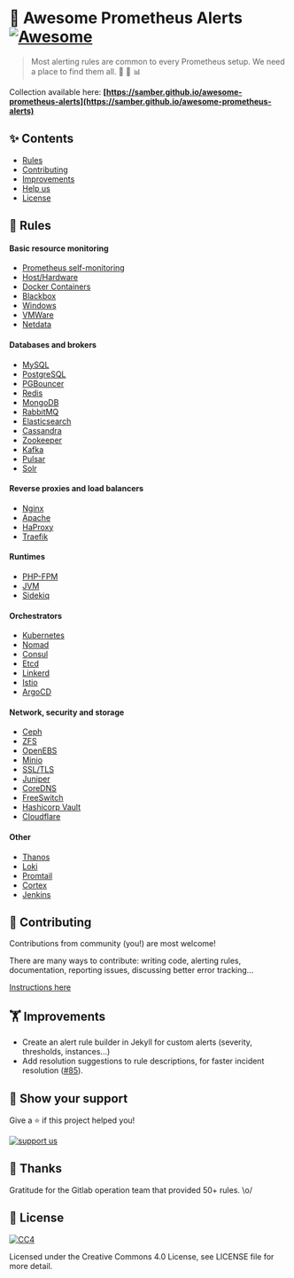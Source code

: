 # 👋 Awesome Prometheus Alerts [![Awesome](https://awesome.re/badge-flat.svg)](https://awesome.re)

> Most alerting rules are common to every Prometheus setup. We need a place to find them all. 🤘 🚨 📊

Collection available here: **[https://samber.github.io/awesome-prometheus-alerts](https://samber.github.io/awesome-prometheus-alerts)**

## ✨ Contents

- [Rules](#-rules)
- [Contributing](#-contributing)
- [Improvements](#-improvements)
- [Help us](#-show-your-support)
- [License](#-license)

## 🚨 Rules

#### Basic resource monitoring

- [Prometheus self-monitoring](https://samber.github.io/awesome-prometheus-alerts/rules#prometheus-internals)
- [Host/Hardware](https://samber.github.io/awesome-prometheus-alerts/rules#host-and-hardware)
- [Docker Containers](https://samber.github.io/awesome-prometheus-alerts/rules#docker-containers)
- [Blackbox](https://samber.github.io/awesome-prometheus-alerts/rules#blackbox)
- [Windows](https://samber.github.io/awesome-prometheus-alerts/rules#windows-server)
- [VMWare](https://samber.github.io/awesome-prometheus-alerts/rules#vmware)
- [Netdata](https://samber.github.io/awesome-prometheus-alerts/rules#netdata)

#### Databases and brokers

- [MySQL](https://samber.github.io/awesome-prometheus-alerts/rules#mysql)
- [PostgreSQL](https://samber.github.io/awesome-prometheus-alerts/rules#postgresql)
- [PGBouncer](https://samber.github.io/awesome-prometheus-alerts/rules#pgbouncer)
- [Redis](https://samber.github.io/awesome-prometheus-alerts/rules#redis)
- [MongoDB](https://samber.github.io/awesome-prometheus-alerts/rules#mongodb)
- [RabbitMQ](https://samber.github.io/awesome-prometheus-alerts/rules#rabbitmq)
- [Elasticsearch](https://samber.github.io/awesome-prometheus-alerts/rules#elasticsearch)
- [Cassandra](https://samber.github.io/awesome-prometheus-alerts/rules#cassandra)
- [Zookeeper](https://samber.github.io/awesome-prometheus-alerts/rules#zookeeper)
- [Kafka](https://samber.github.io/awesome-prometheus-alerts/rules#kafka)
- [Pulsar](https://samber.github.io/awesome-prometheus-alerts/rules#pulsar)
- [Solr](https://samber.github.io/awesome-prometheus-alerts/rules#solr)

#### Reverse proxies and load balancers

- [Nginx](https://samber.github.io/awesome-prometheus-alerts/rules#nginx)
- [Apache](https://samber.github.io/awesome-prometheus-alerts/rules#apache)
- [HaProxy](https://samber.github.io/awesome-prometheus-alerts/rules#haproxy)
- [Traefik](https://samber.github.io/awesome-prometheus-alerts/rules#traefik)

#### Runtimes

- [PHP-FPM](https://samber.github.io/awesome-prometheus-alerts/rules#php-fpm)
- [JVM](https://samber.github.io/awesome-prometheus-alerts/rules#jvm)
- [Sidekiq](https://samber.github.io/awesome-prometheus-alerts/rules#sidekiq)

#### Orchestrators
- [Kubernetes](https://samber.github.io/awesome-prometheus-alerts/rules#kubernetes)
- [Nomad](https://samber.github.io/awesome-prometheus-alerts/rules#nomad)
- [Consul](https://samber.github.io/awesome-prometheus-alerts/rules#consul)
- [Etcd](https://samber.github.io/awesome-prometheus-alerts/rules#etcd)
- [Linkerd](https://samber.github.io/awesome-prometheus-alerts/rules#linkerd)
- [Istio](https://samber.github.io/awesome-prometheus-alerts/rules#istio)
- [ArgoCD](https://samber.github.io/awesome-prometheus-alerts/rules#argocd)

#### Network, security and storage

- [Ceph](https://samber.github.io/awesome-prometheus-alerts/rules#ceph)
- [ZFS](https://samber.github.io/awesome-prometheus-alerts/rules#zfs)
- [OpenEBS](https://samber.github.io/awesome-prometheus-alerts/rules#openebs)
- [Minio](https://samber.github.io/awesome-prometheus-alerts/rules#minio)
- [SSL/TLS](https://samber.github.io/awesome-prometheus-alerts/rules#ssl/tls)
- [Juniper](https://samber.github.io/awesome-prometheus-alerts/rules#juniper)
- [CoreDNS](https://samber.github.io/awesome-prometheus-alerts/rules#coredns)
- [FreeSwitch](https://samber.github.io/awesome-prometheus-alerts/rules#freeswitch)
- [Hashicorp Vault](https://samber.github.io/awesome-prometheus-alerts/rules#hashicorp-vault)
- [Cloudflare](https://samber.github.io/awesome-prometheus-alerts/rules#cloudflare)

#### Other

- [Thanos](https://samber.github.io/awesome-prometheus-alerts/rules#thanos)
- [Loki](https://samber.github.io/awesome-prometheus-alerts/rules#loki)
- [Promtail](https://samber.github.io/awesome-prometheus-alerts/rules#promtail)
- [Cortex](https://samber.github.io/awesome-prometheus-alerts/rules#cortex)
- [Jenkins](https://samber.github.io/awesome-prometheus-alerts/rules#jenkins)

## 🤝 Contributing

Contributions from community (you!) are most welcome!

There are many ways to contribute: writing code, alerting rules, documentation, reporting issues, discussing better error tracking...

[Instructions here](CONTRIBUTING.md)

## 🏋️ Improvements

- Create an alert rule builder in Jekyll for custom alerts (severity, thresholds, instances...)
- Add resolution suggestions to rule descriptions, for faster incident resolution ([#85](https://github.com/samber/awesome-prometheus-alerts/issues/85)).

## 💫 Show your support

Give a ⭐️ if this project helped you!

[![support us](https://c5.patreon.com/external/logo/become_a_patron_button.png)](https://www.patreon.com/samber)

## 👏 Thanks

Gratitude for the Gitlab operation team that provided 50+ rules. \o/

## 📝 License

[![CC4](https://mirrors.creativecommons.org/presskit/cc.srr.primary.svg)](https://creativecommons.org/licenses/by/4.0/legalcode)

Licensed under the Creative Commons 4.0 License, see LICENSE file for more detail.
